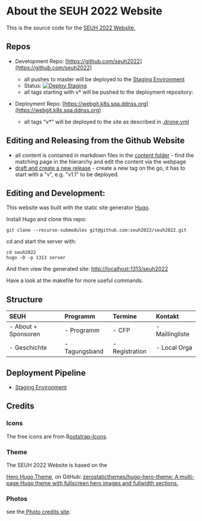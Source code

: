 # About the SEUH 2022 Website

This is the source code for the [SEUH 2022 Website.](https://seuh.org/seuh2022/)

## Repos

- Development Repo: [https://github.com/seuh2022](https://github.com/seuh2022)
    - all pushes to master will be deployed to the [Staging Environment](https://seuh2022.github.io/seuh2022)
    - Status: [![Deploy Staging](https://github.com/seuh2022/seuh2022/actions/workflows/deploy-staging.yml/badge.svg)](https://github.com/seuh2022/seuh2022/actions/workflows/deploy-staging.yml)
    - all tags starting with v* will be pushed to the deployment repository:

- Deployment Repo: [https://webgit.k8s.sqa.ddnss.org](https://webgit.k8s.sqa.ddnss.org)
    - all tags "v*" will be deployed to the site as described in [.drone.yml](.drone.yml)

## Editing and Releasing from the Github Website

- all content is contained in markdown files in the [content folder](tree/master/content) - find the matching page in the hierarchy and edit the content via the webpage
- [draft and create a new release](https://github.com/seuh2022/seuh2022/releases/new) - create a new tag on the go, it has to start with a "v", e.g. "v1.1" to be deployed.

## Editing and Development:

This website was built with the static site generator [Hugo](https://gohugo.io/).

Install Hugo and clone this repo:

    git clone --recurse-submodules git@github.com:seuh2022/seuh2022.git

cd and start the server with:

    cd seuh2022
    hugo -D -p 1313 server

And then view the generated site:  [http://localhost:1313/seuh2022](http://localhost:1313/seuh2022)

Have a look at the makefile for more useful commands.

## Structure

| SEUH                | Programm      | Termine        | Kontakt         |
|:--------------------|:--------------|:---------------|:----------------|
| - About + Sponsoren | - Programm    | - CFP          | - Maillingliste |
| - Geschichte        | - Tagungsband | - Registration | - Local Orga    |

## Deployment Pipeline

- [Staging Environment](https://seuh2022.github.io/seuh2022)

## Credits

### Icons
The free icons are from B[ootstrap-Icons](https://icons.getbootstrap.com/).

### Theme

The SEUH 2022 Website is based on the

[Hero Hugo Theme](https://themes.gohugo.io/themes/hugo-hero-theme/), on GitHub:
[zerostaticthemes/hugo-hero-theme: A multi-page Hugo theme with fullscreen hero images and fullwidth sections.](https://github.com/zerostaticthemes/hugo-hero-theme)

### Photos

see the[ Photo credits site](https://www.seuh.org/seuh2022/about/).
